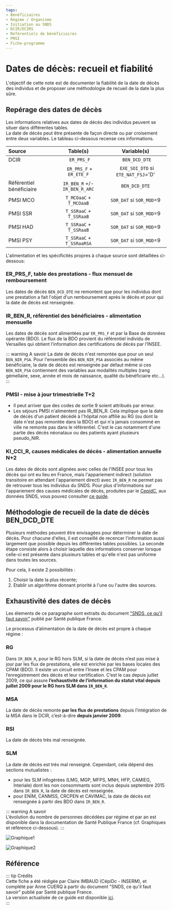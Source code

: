 ```yaml
---
tags:
- Bénéficiaires
- Régime / Organisme
- Initiation au SNDS
- DCIR/DCIRS
- Référentiels de bénéficiaires
- PMSI  
- Fiche-programme
---
```


# Dates de décès: recueil et fiabilité
<!-- SPDX-License-Identifier: MPL-2.0 -->

<TagLinks />

L'objectif de cette note est de documenter la fiabilité de la date de décès des individus et de proposer une méthodologie de recueil de la date la plus sûre.

## Repérage des dates de décès

Les informations relatives aux dates de décès des individus peuvent se situer dans différentes tables.  
La date de décès peut être présente de façon directe ou par croisement entre deux variables. Le tableau ci-dessous recense ces informations.  

|Source    |        Table(s)         |  Variable(s)    |
|:----------|:-------------------------:|:-----------------:|
|  DCIR    |      ` ER_PRS_F`          |` BEN_DCD_DTE`     |
|          | ` ER_PRS_F` + `ER_ETE_F`    |` EXE_SOI_DTD` si `ETE_NAT_FSJ`='D'  |
| Référentiel bénéficiaire | `IR_BEN_R` +/- `IR_BEN_R_ARC`  | `BEN_DCD_DTE`     |
| PMSI MCO | `T_MCOaaC` + ` T_MCOaaB`    | `SOR_DAT` si `SOR_MOD`=9|
| PMSI SSR | `T_SSRaaC` + ` T_SSRaaB`    | `SOR_DAT` si `SOR_MOD`=9|
| PMSI HAD | `T_SSRaaC` +  `T_SSRaaB`    | `SOR_DAT` si `SOR_MOD`=9|
| PMSI PSY | `T_SSRaaC` +  `T_SSRaaRSA`  | `SOR_DAT` si `SOR_MOD`=9|

L'alimentation et les spécificités propres à chaque source sont détaillées ci-dessous:

### ER_PRS_F, table des prestations - flux mensuel de remboursement

Les dates de décès `BEN_DCD_DTE` ne remontent que pour les individus dont une prestation a fait l'objet d'un remboursement après le décès et pour qui la date de décès est renseignée.

### IR_BEN_R, référentiel des bénéficiaires - alimentation mensuelle

Les dates de décès sont alimentées par `ER_PRS_F` et par la Base de données opérante (BDO). Le flux de la BDO provient du référentiel individu de Versailles qui obtient l’information des certifications de décès par l’INSEE.

::: warning A savoir
La date de décès n'est remontée que pour un seul `BEN_NIR_PSA`. Pour l'ensemble des `BEN_NIR_PSA` associés au même bénéficiaire, la date de décès est renseignée par défaut même si ces `BEN_NIR_PSA` contiennent des variables aux modalités multiples (rang gémellaire, sexe, année et mois de naissance, qualité du bénéficiaire etc…).
:::

### PMSI - mise à jour trimestrielle T+2

- Il peut arriver que des codes de sortie 9 soient attribués par erreur.
- Les séjours PMSI n'alimentent pas IR_BEN_R.
Cela implique que la date de décès d'un patient décédé à l'hôpital non affilié au RG (ou dont la date n'est pas remontée dans la BDO) et qui n'a jamais consommé en ville ne remonte pas dans le référentiel. C'est le cas notamment d'une partie des décès néonataux ou des patients ayant plusieurs pseudo_NIR.

### KI_CCI_R, causes médicales de décès - alimentation annuelle N+2

Les dates de décès sont alignées avec celles de l'INSEE pour tous les décès qui ont eu lieu en France, mais l'appariement indirect (solution transitoire en attendant l'appariement direct) avec `IR_BEN_R` ne permet pas de retrouver tous les individus du SNDS. 
Pour plus d'informations sur l'appariement des causes médicales de décès, produites par le [CepidC](https://www.cepidc.inserm.fr/), aux données SNDS, vous pouvez consulter [ce guide](https://documentation-snds.health-data-hub.fr/snds/formation_snds/documents_cnam/guide_cepidc/2-chap2causesdeces).


## Méthodologie de recueil de la date de décès BEN\_DCD\_DTE

Plusieurs méthodes peuvent être envisagées pour déterminer la date de décès. 
Pour chacune d'elles, il est conseillé de recencer l'information aussi largement que possible depuis les différentes tables possibles.
La seconde étape consiste alors à choisir laquelle des informations conserver lorsque celle-ci est présente dans plusieurs tables et qu'elle n'est pas uniforme dans toutes les sources.

Pour cela, il existe 2 possibilités :
1. Choisir la date la plus récente;
2. Etablir un algorithme donnant priorité à l'une ou l'autre des sources.

## Exhaustivité des dates de décès

Les élements de ce paragraphe sont extraits du document ["SNDS, ce qu'il faut savoir"](https://documentation-snds.health-data-hub.fr/ressources/Sante_publique_France.html) publié par Santé publique France. 

Le processus d’alimentation de la date de décès est propre à chaque régime :

### RG

Dans `IR_BEN_R`, pour le RG hors SLM, si la date de décès n’est pas mise à jour par les flux de prestations, elle est enrichie par les bases locales des CPAM (BDO). Il existe un circuit entre l’Insee et les CPAM pour l’enregistrement des décès et leur certification. C’est le cas depuis juillet 2009, ce qui assure **l’exhaustivité de l’information du statut vital depuis juillet 2009 pour le RG hors SLM dans `IR_BEN_R`**.

### MSA

La date de décès remonte **par les flux de prestations** depuis l’intégration de la MSA dans le DCIR, c’est-à-dire **depuis janvier 2009**.

### RSI

La date de décès très mal renseignée.

### SLM

La date de décès est très mal renseigné. Cependant, cela dépend des sections mutualistes : 
- pour les SLM infogérées (LMG, MGP, MFPS, MNH, HFP, CAMIEG, Interiale) dont les non consommants sont inclus depuis septembre 2015 dans `IR_BEN_R`, la date de décès est renseignée.
- pour ENIM, CANMSS, CRCPEN et CAVIMAC, la date de décès est renseignée à partir des BDO dans `IR_BEN_R`.

::: warning A savoir  
L’évolution du nombre de personnes décédées par régime et par an est disponible dans la documentation de Santé Publique France (cf. Graphiques et référence ci-dessous). 
:::

![Graphique1](/files/Sante_publique_France/Images_Guide-SNDS-SpF/graphique_1_spfguidesnds.png)  

![Graphique2](/files/Sante_publique_France/Images_Guide-SNDS-SpF/graphique_2_spfguidesnds.png)  

## Référence  

::: tip Crédits  
Cette fiche a été rédigée par Claire IMBAUD (CépiDc - INSERM), et complété par Anne CUERQ à partir du document "SNDS, ce qu'il faut savoir" publié par Santé publique France.  
La version actualisée de ce guide est disponible [ici](https://www.santepubliquefrance.fr/docs/guide-d-utilisation-du-systeme-national-des-donnees-de-sante).  
:::
